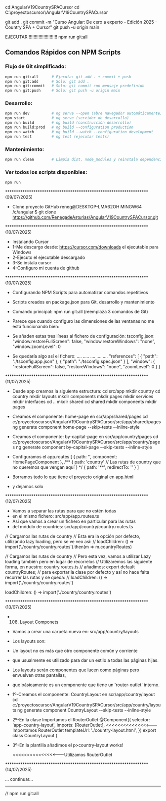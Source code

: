 
cd AngularV19CountrySPACursor
cd C:\proyectoscursor\AngularV19CountrySPACursor

git add . 
git commit -m "Curso Angular: De cero a experto - Edición 2025 - Country SPA + Cursor" 
git push -u origin main

EJECUTAR !!!!!!!!!!!!!!!!!!!!!!!
npm run git:all

## Comandos Rápidos con NPM Scripts

### Flujo de Git simplificado:
```bash
npm run git:all      # Ejecuta: git add . + commit + push
npm run git:add      # Solo: git add .
npm run git:commit   # Solo: git commit con mensaje predefinido
npm run git:push     # Solo: git push -u origin main
```

### Desarrollo:
```bash
npm run dev          # ng serve --open (abre navegador automáticamente)
npm start            # ng serve (servidor de desarrollo)
npm run build        # ng build (construcción desarrollo)
npm run build:prod   # ng build --configuration production
npm run watch        # ng build --watch --configuration development
npm run test         # ng test (ejecutar tests)
```

### Mantenimiento:
```bash
npm run clean        # Limpia dist, node_modules y reinstala dependencias
```

### Ver todos los scripts disponibles:
```bash
npm run
```

****************************************************************** (09/07/2025)
* Clone proyecto GitHub
reneg@DESKTOP-LMA62OH MINGW64 /c/angular
$ git clone https://github.com/RenegadeAsturias/AngularV19CountrySPACursor.git

****************************************************************** (10/07/2025)
* Instalando Cursor
* 1-Me descargo desde: https://cursor.com/downloads el ejecutable para Windows
* 2-Ejecuto el ejecutable descargado
* 3-Se instala cursor
* 4-Configuro mi cuenta de github

****************************************************************** (10/07/2025)
* Configurando NPM Scripts para automatizar comandos repetitivos
* Scripts creados en package.json para Git, desarrollo y mantenimiento
* Comando principal: npm run git:all (reemplaza 3 comandos de Git)

* Parece que cuando configuro las dimensiones de las ventanas no me está funcionando bien:
* Se añaden estas tres líneas al fichero de configuración: tsconfig.json:
  "window.restoreFullScreen": false,
  "window.restoreWindows": "none",
  "window.zoomLevel": 0

* Se quedaría algo así el fichero:
.... ..... .... .... ....
  "references": [
    {
      "path": "./tsconfig.app.json"
    },
    {
      "path": "./tsconfig.spec.json"
    }
  ],
  "window": {
    "restoreFullScreen": false,
    "restoreWindows": "none",
    "zoomLevel": 0
  }
}

****************************************************************** (11/07/2025)
* Desde app creamos la siguiente estructura:
cd src/app
mkdir country
cd country
mkdir layouts
mkdir components
mkdir pages
mkdir services
mkdir interfaces
cd ..
mkdir shared
cd shared
mkdir components
mkdir pages

* Creamos el componente: home-page en scr/app/shared/pages
cd c:/proyectoscursor/AngularV19CountrySPACursor/src/app/shared/pages
ng generate component home-page --skip-tests --inline-style

* Creamos el componente: by-capital-page en scr/app/country/pages
cd c:/proyectoscursor/AngularV19CountrySPACursor/src/app/country/pages
ng generate component by-capital-page --skip-tests --inline-style

* Configuramos el app.routes
[
  {
    path: '',
    component: HomePageComponent
  },
  /** 
  {
    path: 'country'
    // Las rutas de country que no queremos que vengan aquí
  }
  */
  {
    path: '**',
    redirectTo: ''
  }
]

* Borramos todo lo que tiene el proyecto original en app.html
* y dejamos solo
<router-outlet />

****************************************************************** (12/07/2025)
* Vamos a separar las rutas para que no estén todas
* en el mismo fichero: src/app/app.routes.ts
* Asi que vamos a crear un fichero en particular para las rutas
* del módulo de countries: scr/app/country/country.routes.ts

// Cargamos las rutas de country
// Esta era la opción por defecto, utilizando lazy loading, pero se ve veo así:
// loadChildren: () => import('./country/country.routes').then(m => m.countryRoutes)

// Cargamos las rutas de country
// Pero esta vez, vamos a utilizar Lazy loading también pero en lugar de recorrelos
// Utilizaremos las siguiente forma, en nuestro: country.routes.ts 
// añadimos: export default countryRoutes; 
// para exportar la clase por defecto y así no hace falta recorrer las rutas y se queda:
// loadChildren: () => import('./country/country.routes')

loadChildren: () => import('./country/country.routes')

****************************************************************** (13/07/2025)
* 108. Layout Componets
* Vamos a crear una carpeta nueva en: src/app/country/layouts
* Los layouts son:
* Un layout no es más que otro componente común y corriente
* que usualmente es utilizado para dar un estilo a todas las páginas hijas.
* Los layouts serán componentes que lucen como páginas pero envuelven otras pantallas,
* que básicamente es un componente que tiene un 'router-outlet' interno.

* 1º-Creamos el componente: CountryLayout en scr/app/country/layout
cd c:/proyectoscursor/AngularV19CountrySPACursor/src/app/country/layouts
ng generate component CountryLayout --skip-tests --inline-style

* 2º-En la clase Importamos el RouterOutlet
@Component({
  selector: 'app-country-layout',
  imports: [RouterOutlet],  <<<<<<<<<<<<<<<---Importamos RouterOutlet
  templateUrl: './country-layout.html',
})
export class CountryLayout {

* 3º-En la plantilla añadimos el <router-outlet>
p>country-layout works!</p>
<router-outlet/> <<<<<<<<<<<<<<<---Utilizamos RouterOutlet

****************************************************************** (14/07/2025)

... continuar...



******************************************************************

// npm run git:all


